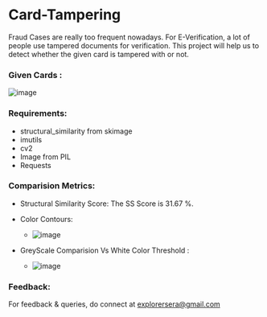 # Card-Tampering
Fraud Cases are really too frequent nowadays. For E-Verification, a lot of people use tampered documents for verification. This project will help us to detect whether the given card is tampered with or not.


### Given Cards : 
![image](https://github.com/umesh-sugara/Card-Tampering/assets/73294581/44f65639-107d-4d10-abf6-8abd22bfc3ea)

### Requirements:
  - structural_similarity from skimage
  - imutils
  - cv2
  - Image from PIL
  - Requests

### Comparision Metrics:
  - Structural Similarity Score: The SS Score is 31.67 %.
    
  - Color Contours:
      - ![image](https://github.com/umesh-sugara/Card-Tampering/assets/73294581/77377f72-8f34-4540-bb8d-ddc144c5c000)
        
  - GreyScale Comparision Vs White Color Threshold :
      - ![image](https://github.com/umesh-sugara/Card-Tampering/assets/73294581/21556011-4620-4043-9a09-831c146b3aa6)

### Feedback:
For feedback & queries, do connect at explorersera@gmail.com
